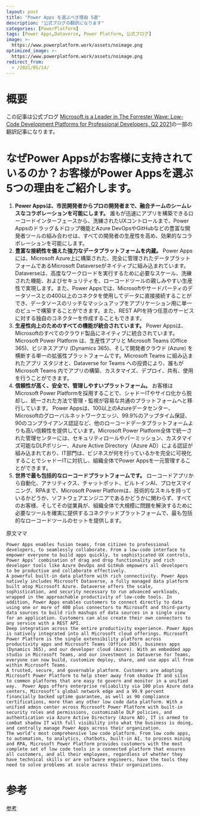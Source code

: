 ```yaml
---
layout: post
title: "Power Apps を選ぶべき理由 5選"
description: "公式ブログの翻訳になります"
categories: [PowerPlatform]
tags: [Power Apps,Dataverse, Power Platform, 公式ブログ]
image: >-
  https://www.powerplatform.work/assets/noimage.png
optimized_image: >-
  https://www.powerplatform.work/assets/noimage.png
redirect_from:
  - /2021/05/14/
---
```


#  概要

この記事は公式ブログ
[Microsoft is a Leader in The Forrester Wave: Low-Code Development Platforms for Professional Developers, Q2 2021](https://powerapps.microsoft.com/ja-jp/blog/microsoft-is-a-leader-in-the-forrester-wave-low-code-development-platforms-q2-2021/)の一部の翻訳記事になります。



# なぜPower Appsがお客様に支持されているのか？お客様がPower Appsを選ぶ5つの理由をご紹介します。



1.  **Power Appsは、市民開発者からプロの開発者まで、融合チームのシームレスなコラボレーションを可能にします。** 誰もが迅速にアプリを構築できるローコードインターフェースから、洗練されたUXコントロールまで、Power Appsのドラッグ＆ドロップ機能とAzure DevOpsやGitHubなどの豊富な開発者ツールの組み合わせは、すべての開発者の生産性を高め、効果的なコラボレーションを可能にします。
2. **豊富な接続性を備えた強力なデータプラットフォームを内蔵。** Power Appsには、Microsoft Azure上に構築された、完全に管理されたデータプラットフォームであるMicrosoft Dataverseがネイティブに組み込まれています。Dataverseは、高度なワークロードを実行するために必要なスケール、洗練された機能、およびセキュリティを、ローコードツールの親しみやすい生産性で実現します。また、Power Appsでは、Microsoftやサードパーティのデータソースとの400以上のコネクタを使用してデータに直接接続することができ、データソースのリッチなマッシュアップをアプリケーション用に単一のビューで構築することができます。また、REST APIを持つ任意のサービスに対する独自のコネクターを作成することもできます。
3. **生産性向上のためのすべての機能が統合されています。** Power Appsは、Microsoftのすべてのクラウド製品にネイティブに統合されています。Microsoft Power Platform は、生産性アプリと Microsoft Teams (Office 365)、ビジネスアプリ (Dynamics 365)、そして開発者クラウド (Azure) を横断する単一の拡張性プラットフォームです。Microsoft Teams に組み込まれたアプリ スタジオと、Dataverse for Teams への投資により、誰もが Microsoft Teams 内でアプリの構築、カスタマイズ、デプロイ、共有、使用を行うことができます。
4. **信頼性が高く、安全で、管理しやすいプラットフォーム。** お客様はMicrosoft Power Platformを採用することで、シャドーITやサイロ化から脱却し、統一された方法で管理・監視が容易な共通のプラットフォームへと移行しています。 Power Appsは、100以上のAzureデータセンター、Microsoftのグローバルネットワークエッジ、99.9%のアップタイム保証、90のコンプライアンス認証など、他のローコードデータプラットフォームよりも高い信頼性を提供しています。Microsoft Power Platform全体で統一された管理センターには、セキュリティロールやパーミッション、カスタマイズ可能なDLPポリシー、Azure Active Directory（Azure AD）による認証が組み込まれており、IT部門は、ビジネスが何を行っているかを完全に可視化することでシャドーITに対抗し、組織全体でPower Appsを一元管理することができます。
5. **世界で最も包括的なローコードプラットフォームです。** ローコードアプリから自動化、アナリティクス、チャットボット、ビルトインAI、プロセスマイニング、RPAまで、Microsoft Power Platformは、技術的なスキルを持っているかどうか、ソフトウェアエンジニアであるかどうかに関わらず、すべてのお客様、そしてその従業員が、組織全体で大規模に問題を解決するために必要なツールを確実に提供するコネクテッドプラットフォームで、最も包括的なローコードツールのセットを提供します。




原文ママ

```
Power Apps enables fusion teams, from citizen to professional developers, to seamlessly collaborate. From a low-code interface to empower everyone to build apps quickly, to sophisticated UX controls, Power Apps’ combination of drag and drop functionality and rich developer tools like Azure DevOps and GitHub empowers all developers to be productive and collaborate effectively.
A powerful built-in data platform with rich connectivity. Power Apps natively includes Microsoft Dataverse, a fully managed data platform built atop Microsoft Azure. Dataverse offers the scale, sophistication, and security necessary to run advanced workloads, wrapped in the approachable productivity of low-code tools. In addition, Power Apps enables customers to connect directly to data using one or more of 400 plus connectors to Microsoft and third-party data sources to build rich mashups of data sources in a single view for an application. Customers can also create their own connectors to any service with a REST API.
Deep integration across the entire productivity experience. Power Apps is natively integrated into all Microsoft cloud offerings. Microsoft Power Platform is the single extensibility platform across productivity apps and Microsoft Teams (Office 365), business apps (Dynamics 365), and our developer cloud (Azure). With an embedded app studio in Microsoft Teams, and our investment in Dataverse for Teams, everyone can now build, customize deploy, share, and use apps all from within Microsoft Teams.
A trusted, secure, and governable platform. Customers are adopting Microsoft Power Platform to help steer away from shadow IT and silos to common platforms that are easy to govern and monitor in a unified way.  Power Apps offers enterprise reliability via 100 plus Azure data centers, Microsoft’s global network edge and a 99.9 percent financially backed uptime guarantee, as well as 90 compliance certifications, more than any other low code data platform. With a unified admin center across Microsoft Power Platform with built-in security roles and permissions, customizable DLP policies, and authentication via Azure Active Directory (Azure AD), IT is armed to combat shadow IT with full visibility into what the business is doing, and centrally manage Power Apps across their organization.
The world’s most comprehensive low code platform. From low code apps, to automation, to analytics, chatbots, built-in AI, to process mining and RPA, Microsoft Power Platform provides customers with the most complete set of low code tools in a connected platform that ensures all customers, and all their employees, regardless of whether they have technical skills or are software engineers, have the tools they need to solve problems at scale across their organizations.
```


# 参考

[参考](https://powerapps.microsoft.com/ja-jp/blog/microsoft-is-a-leader-in-the-forrester-wave-low-code-development-platforms-q2-2021/)

